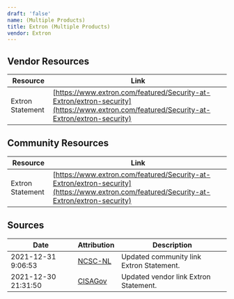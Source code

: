 ```yaml
---
draft: 'false'
name: (Multiple Products)
title: Extron (Multiple Products)
vendor: Extron
---
```


## Vendor Resources
| Resource | Link |
| --- | --- |
| Extron Statement | [https://www.extron.com/featured/Security-at-Extron/extron-security](https://www.extron.com/featured/Security-at-Extron/extron-security) |

## Community Resources
| Resource | Link |
| --- | --- |
| Extron Statement | [https://www.extron.com/featured/Security-at-Extron/extron-security](https://www.extron.com/featured/Security-at-Extron/extron-security) |


## Sources
| Date | Attribution | Description |
| --- | --- | --- |
| 2021-12-31 9:06:53 | [NCSC-NL](https://github.com/NCSC-NL/log4shell/blob/main/software/README.md) | Updated community link Extron Statement.  |
| 2021-12-30 21:31:50 | [CISAGov](https://raw.githubusercontent.com/cisagov/log4j-affected-db/develop/README.md) | Updated vendor link Extron Statement.  |
